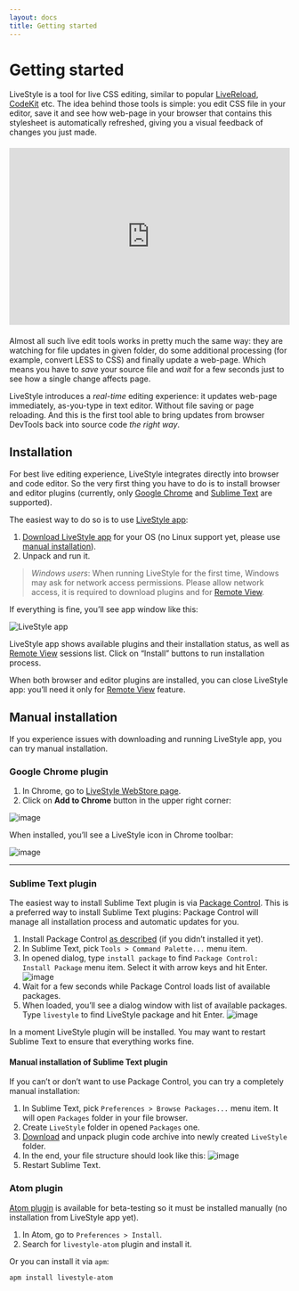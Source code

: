 ```yaml
---
layout: docs
title: Getting started
---
```

# Getting started

LiveStyle is a tool for live CSS editing, similar to popular [LiveReload](http://livereload.com), [CodeKit](https://incident57.com/codekit/) etc. The idea behind those tools is simple: you edit CSS file in your editor, save it and see how web-page in your browser that contains this stylesheet is automatically refreshed, giving you a visual feedback of changes you just made.

<div style="position: relative;width: 100%;padding-bottom: 63%;margin: 20px 0;">
    <iframe src="https://www.youtube.com/embed/Yxas3rv_WK0?rel=0" frameborder="0" allowfullscreen style="width:100%;height:100%;position:absolute"></iframe>
</div>

Almost all such live edit tools works in pretty much the same way: they are watching for file updates in given folder, do some additional processing (for example, convert LESS to CSS) and finally update a web-page. Which means you have to *save* your source file and *wait* for a few seconds just to see how a single change affects page.

LiveStyle introduces a *real-time* editing experience: it updates web-page immediately, as-you-type in text editor. Without file saving or page reloading. And this is the first tool able to bring updates from browser DevTools back into source code *the right way*.

## Installation

For best live editing experience, LiveStyle integrates directly into browser and code editor. So the very first thing you have to do is to install browser and editor plugins (currently, only [Google Chrome](https://www.google.com/chrome/) and [Sublime Text](http://www.sublimetext.com/) are supported).

The easiest way to do so is to use [LiveStyle app](/#download):

1. [Download LiveStyle app](/#download) for your OS (no Linux support yet, please use [manual installation](#manual-installation)).
2. Unpack and run it.
> *Windows users*: When running LiveStyle for the first time, Windows may ask for network access permissions. Please allow network access, it is required to download plugins and for [Remote View](/docs/remote-view/).

If everything is fine, you’ll see app window like this:

![LiveStyle app](img/ls-app.png)

LiveStyle app shows available plugins and their installation status, as well as [Remote View](/docs/remote-view/) sessions list. Click on “Install” buttons to run installation process.

When both browser and editor plugins are installed, you can close LiveStyle app: you’ll need it only for [Remote View](/docs/remote-view/) feature.

## Manual installation

If you experience issues with downloading and running LiveStyle app, you can try manual installation.

### Google Chrome plugin

1. In Chrome, go to [LiveStyle WebStore page](https://chrome.google.com/webstore/detail/emmet-livestyle/diebikgmpmeppiilkaijjbdgciafajmg).
2. Click on **Add to Chrome** button in the upper right corner:

![image](img/chrome.png)

When installed, you’ll see a LiveStyle icon in Chrome toolbar:

![image](img/chrome-ls.png)

---

### Sublime Text plugin

The easiest way to install Sublime Text plugin is via [Package Control](https://packagecontrol.io). This is a preferred way to install Sublime Text plugins: Package Control will manage all installation process and automatic updates for you.

1. Install Package Control [as described](https://packagecontrol.io/installation) (if you didn’t installed it yet).
2. In Sublime Text, pick `Tools > Command Palette...` menu item.
3. In opened dialog, type `install package` to find `Package Control: Install Package` menu item. Select it with arrow keys and hit Enter.
![image](img/st1.png)
4. Wait for a few seconds while Package Control loads list of available packages.
5. When loaded, you’ll see a dialog window with list of available packages. Type `livestyle` to find LiveStyle package and hit Enter.
![image](img/st2.png)

In a moment LiveStyle plugin will be installed. You may want to restart Sublime Text to ensure that everything works fine.

#### Manual installation of Sublime Text plugin

If you can’t or don’t want to use Package Control, you can try a completely manual installation:

1. In Sublime Text, pick `Preferences > Browse Packages...` menu item. It will open `Packages` folder in your file browser.
2. Create `LiveStyle` folder in opened `Packages` one.
3. [Download](https://github.com/livestyle/sublime-text/archive/master.zip) and unpack plugin code archive into newly created `LiveStyle` folder.
4. In the end, your file structure should look like this:
![image](img/st3.png)
5. Restart Sublime Text.

### Atom plugin

[Atom plugin](https://github.com/livestyle/atom) is available for beta-testing so it must be installed manually (no installation from LiveStyle app yet).

1. In Atom, go to `Preferences > Install`.
2. Search for `livestyle-atom` plugin and install it.

Or you can install it via `apm`:

`apm install livestyle-atom`
